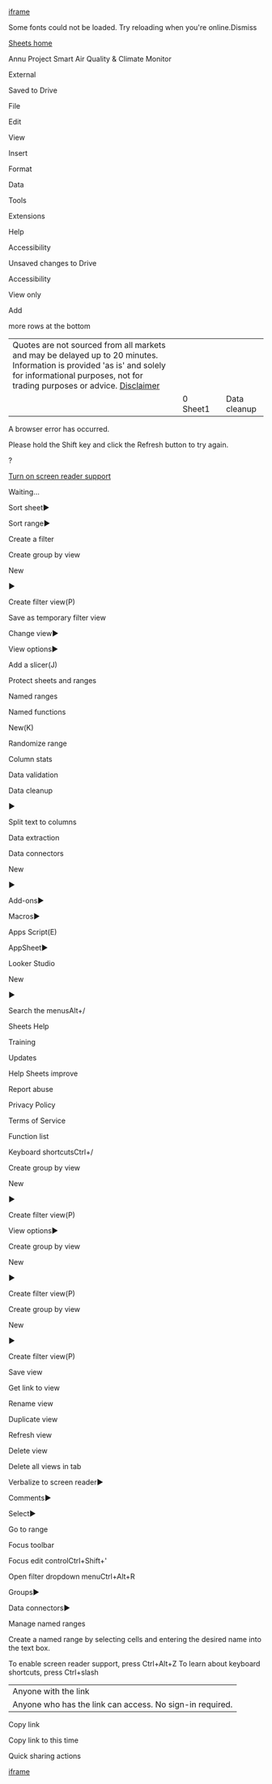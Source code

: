 [iframe](about:blank)

Some fonts could not be loaded. Try reloading when you're online.Dismiss

[Sheets home](https://docs.google.com/spreadsheets/?usp=sheets_web)

Annu Project Smart Air Quality & Climate Monitor

External

Saved to Drive

File

Edit

View

Insert

Format

Data

Tools

Extensions

Help

Accessibility

Unsaved changes to Drive

Accessibility

View only

Add

more rows at the bottom

|     |     |     |     |     |
| --- | --- | --- | --- | --- |
| Quotes are not sourced from all markets and may be delayed up to 20 minutes. Information is provided 'as is' and solely for informational purposes, not for trading purposes or advice. [Disclaimer](http://www.google.com/googlefinance/disclaimer/) |
|  |  | 0<br>Sheet1 |  | Data cleanup |

A browser error has occurred.

Please hold the Shift key and click the Refresh button to try again.

?

 [Turn on screen reader support](https://docs.google.com/spreadsheets/d/1xonjKJCw0JkJ5-f5zJhEZJnQ85mGXE3yYABLEkpqNAw/edit?gid=0#)

Waiting…

Sort sheet►

Sort range►

Create a filter

Create group by view

New

►

Create filter view(P)

Save as temporary filter view

Change view►

View options►

Add a slicer(J)

Protect sheets and ranges

Named ranges

Named functions

New(K)

Randomize range

Column stats

Data validation

Data cleanup

►

Split text to columns

Data extraction

Data connectors

New

►

Add-ons►

Macros►

Apps Script(E)

AppSheet►

Looker Studio

New

►

Search the menusAlt+/

Sheets Help

Training

Updates

Help Sheets improve

Report abuse

Privacy Policy

Terms of Service

Function list

Keyboard shortcutsCtrl+/

Create group by view

New

►

Create filter view(P)

View options►

Create group by view

New

►

Create filter view(P)

Create group by view

New

►

Create filter view(P)

Save view

Get link to view

Rename view

Duplicate view

Refresh view

Delete view

Delete all views in tab

Verbalize to screen reader►

Comments►

Select►

Go to range

Focus toolbar

Focus edit controlCtrl+Shift+'

Open filter dropdown menuCtrl+Alt+R

Groups►

Data connectors►

Manage named ranges

Create a named range by selecting cells and entering the desired name into the text box.

To enable screen reader support, press Ctrl+Alt+Z To learn about keyboard shortcuts, press Ctrl+slash

|     |
| --- |
| Anyone with the link |
| Anyone who has the link can access. No sign-in required. |

Copy link

Copy link to this time

Quick sharing actions

[iframe](/drivesharing/clientmodel?id=1xonjKJCw0JkJ5-f5zJhEZJnQ85mGXE3yYABLEkpqNAw&foreignService=ritz&authuser=0&origin=https%3A%2F%2Fdocs.google.com)